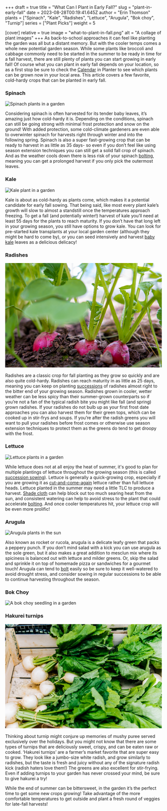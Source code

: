 +++
draft = true
title = "What Can I Plant in Early Fall?"
slug = "plant-in-early-fall"
date = 2023-08-28T00:19:41.645Z
author = "Erin Thomson"
plants = ["Spinach", "Kale", "Radishes", "Lettuce", "Arugula", "Bok choy", "Turnip"]
series = ["Plant Picks"]
weight = 5

[cover]
relative = true
image = "what-to-plant-in-fall.png"
alt = "A collage of plant images"
+++
As back-to-school approaches it can feel like planting the garden was all but a distant memory. But with the cooler temps comes a whole new potential garden season. While some plants like broccoli and cabbage commonly need to be started in the summer to be ready in time for a fall harvest, there are still plenty of plants you can start growing in early fall! Of course what you can plant in early fall depends on your location, so as a first stop be sure to check the [Calendar](https://planter.garden/calendar) in Planter to see which plants can be grown now in your local area. This article covers a few favorite, cold-hardy crops that can be planted in early fall.

### Spinach

![Spinach plants in a garden](spinach.jpg)

Considering spinach is often harvested for its tender baby leaves, it’s amazing just how cold-hardy it is. Depending on the conditions, spinach can still be going strong with minimal frost protection and snow on the ground! With added protection, some cold-climate gardeners are even able to overwinter spinach for harvests right through winter and into the following spring. Spinach is also a super fast-growing crop that can be ready to harvest in as little as 35 days- so even if you don’t feel like using season extension techniques you can still get a solid fall crop of spinach. And as the weather cools down there is less risk of your spinach [bolting](https://blog.planter.garden/posts/plant-bolting-a-seedy-situation/), meaning you can get a prolonged harvest if you only pick the outermost leaves. 

### Kale

![Kale plant in a garden](kale.jpg)

Kale is about as cold-hardy as plants come, which makes it a potential candidate for early fall sowing. That being said, like most every plant kale’s growth will slow to almost a standstill once the temperatures approach freezing. To get a fall (and potentially winter!) harvest of kale you’ll need at least 55 days for the plants to reach maturity. If you don’t have that long left in your growing season, you still have options to grow kale. You can look for pre-started kale transplants at your local garden center (although they might be hard to come by), or you can seed intensively and harvest [baby kale](https://blog.planter.garden/posts/spice-up-your-salad/#baby-kale) leaves as a delicious delicacy!

### Radishes

![Radishes in a garden](radishes.jpg)

Radishes are a classic crop for fall planting as they grow so quickly and are also quite cold-hardy. Radishes can reach maturity in as little as 25 days, meaning you can keep on planting [successions](https://blog.planter.garden/posts/succession-planting-for-nonstop-harvests/) of radishes almost right to the bitter end of your growing season. Radishes grown in cooler, wetter weather can be less spicy than their summer-grown counterparts so if you’re not a fan of the typical radish bite you might like fall (and spring) grown radishes. If your radishes do not bulb up as your first frost date approaches you can also harvest them for their green tops, which can be cooked up in stir-frys and soups. If you’re after the radish greens you will want to pull your radishes before frost comes or otherwise use season extension techniques to protect them as the greens do tend to get droopy with the frost.

### Lettuce

![Lettuce plants in a garden](lettuce-plants.jpg)

While lettuce does not at all enjoy the heat of summer, it's good to plan for multiple plantings of lettuce throughout the growing season (this is called [succession sowing](https://blog.planter.garden/posts/succession-planting-for-nonstop-harvests/)). Lettuce is generally a quick-growing crop, especially if you are growing it as [cut-and-come-again](https://blog.planter.garden/posts/harvesting-how-to-and-when/#how-to-harvest-lettuce) lettuce rather than full lettuce heads. Lettuce planted in the summer may need a little TLC to produce a harvest. [Shade cloth](https://www.amazon.com/s?k=shade+cloth) can help block out too much searing heat from the sun, and consistent watering can help to avoid stress to the plant that could accelerate [bolting](https://blog.planter.garden/posts/plant-bolting-a-seedy-situation/). And once cooler temperatures hit, your lettuce crop will be even more prolific!

### Arugula

![Arugula plants in the sun](arugula-plants.jpg)

Also known as rocket or rucola, arugula is a delicate leafy green that packs a peppery punch. If you don’t mind salad with a kick you can use arugula as the sole green, but it also makes a great addition to mesclun mix where its spiciness is balanced out with lettuce and milder greens. Or, skip the salad and sprinkle it on top of homemade pizza or sandwiches for a gourmet touch! Arugula can tend to [bolt](https://blog.planter.garden/posts/plant-bolting-a-seedy-situation/) easily so be sure to keep it well-watered to avoid drought stress, and consider sowing in regular successions to be able to continue harvesting throughout the season.

### Bok Choy

![A bok choy seedling in a garden](bok-choy-seedling.jpg)

### Hakurei turnips

![Bunches of hakurei turnips in a wooden crate](white-turnips.jpg)

Thinking about turnip might conjure up memories of mushy puree served exclusively over the holidays. But you might not know that there are some types of turnips that are deliciously sweet, crispy, and can be eaten raw or cooked. ‘Hakurei turnips’ are a farmer’s market favorite that are super easy to grow. They look like a jumbo-size white radish, and grow similarly to radishes, but the taste is fresh and juicy without any of the signature radish kick (radish haters love them!) The greens are also excellent for stir-frying. Even if adding turnips to your garden has never crossed your mind, be sure to give hakurei a try!

While the end of summer can be bittersweet, in the garden it’s the perfect time to get some new crops growing! Take advantage of the more comfortable temperatures to get outside and plant a fresh round of veggies for late-fall harvests!